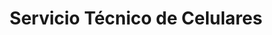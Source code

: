 ---
title: "Servicio Técnico de Celulares"
url: /ciudad-autonoma-de-buenos-aires/servicio-tecnico-de-celulares/
shop: teléfono móvil
---